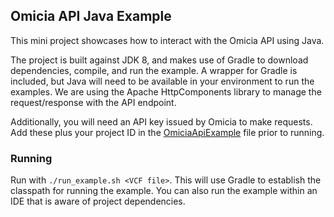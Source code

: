 ## Omicia API Java Example
This mini project showcases how to interact with the Omicia API using Java.

The project is built against JDK 8, and makes use of Gradle to download dependencies, compile, and run the example. A wrapper for Gradle is included, but Java will need to be available in your environment to run the examples. We are using the Apache HttpComponents library to manage the request/response with the API endpoint.

Additionally, you will need an API key issued by Omicia to make requests. Add these plus your project ID in the [OmiciaApiExample](./src/main/java/com/omicia/examples/OmiciaApiExample.java) file prior to running.

### Running
Run with `./run_example.sh <VCF file>`. This will use Gradle to establish the classpath for running the example. You can also run the example within an IDE that is aware of project dependencies.
